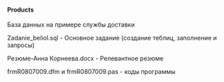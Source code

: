 #### Products
  База данных на  примере службы доставки 
  
 Zadanie_beliol.sql      - Основное  задание (создание теблиц, заполнение и  запросы)
 
 
 Резюме-Анна Корнеева.docx  - Релевантное резюме
 
 frmR0807009.dfm и frmR0807009.pas - коды программы
 
 
 

  
